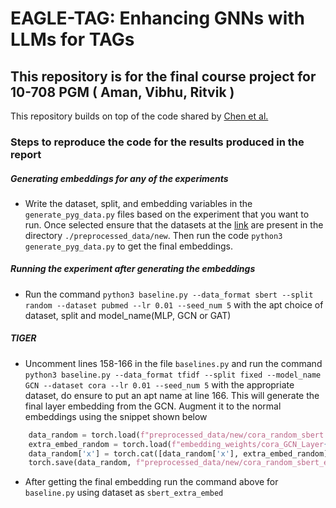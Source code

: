 # EAGLE-TAG: Enhancing GNNs with LLMs for TAGs
## This repository is for the final course project for 10-708 PGM ( Aman, Vibhu, Ritvik )
 This repository builds on top of the code shared by [Chen et al.](https://github.com/CurryTang/Graph-LLM)


### Steps to reproduce the code for the results produced in the report

##### Generating embeddings for any of the experiments
- Write the dataset, split, and embedding variables in the ```generate_pyg_data.py``` files based on the experiment that you want to run. Once selected ensure that the datasets at the [link](https://drive.google.com/drive/folders/1jej1sns9V2q4jh_75R1rh36K2q3A3rtK?usp=sharing) are present in the directory ```./preprocessed_data/new```. Then run the code ```python3 generate_pyg_data.py``` to get the final embeddings.

##### Running the experiment after generating the embeddings
- Run the command ```python3 baseline.py --data_format sbert --split random --dataset pubmed --lr 0.01 --seed_num 5``` with the apt choice of dataset, split and model_name(MLP, GCN or GAT)


##### TIGER
- Uncomment lines 158-166 in the file ```baselines.py``` and run the command ```python3 baseline.py --data_format tfidf --split fixed --model_name GCN --dataset cora --lr 0.01 --seed_num 5``` with the appropriate dataset, do ensure to put an apt name at line 166. This will generate the final layer embedding from the GCN. Augment it to the normal embeddings using the snippet shown below
```python
    data_random = torch.load(f"preprocessed_data/new/cora_random_sbert.pt", map_location='cpu')
    extra_embed_random = torch.load(f"embedding_weights/cora_GCN_Layer{i}_outputs_tfidf_random.pt", map_location='cpu')
    data_random['x'] = torch.cat([data_random['x'], extra_embed_random], dim=1)
    torch.save(data_random, f"preprocessed_data/new/cora_random_sbert_extra_embed_{i}.pt")
```
- After getting the final embedding run the command above for ```baseline.py``` using dataset as ```sbert_extra_embed```



